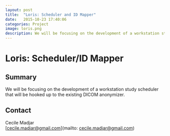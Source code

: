 ```yaml
---
layout: post
title:  "Loris: Scheduler and ID Mapper"
date:   2015-10-23 17:40:06
categories: Project
image: loris.png
description: We will be focusing on the development of a workstation study scheduler that will be hooked up to the existing DICOM anonymizer.
---
```

# Loris: Scheduler/ID Mapper

## Summary
We will be focusing on the development of a workstation study scheduler that will be hooked up to the existing DICOM anonymizer.

## Contact  
Cecile Madjar  
[cecile.madjar@gmail.com](mailto: cecile.madjar@gmail.com)  
